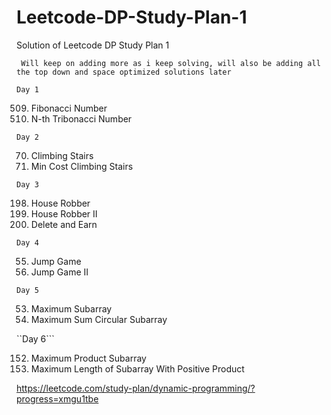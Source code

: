 # Leetcode-DP-Study-Plan-1
Solution of Leetcode DP Study Plan 1 

``` Will keep on adding more as i keep solving, will also be adding all the top down and space optimized solutions later```


```Day 1```

509. Fibonacci Number
1137. N-th Tribonacci Number

```Day 2```

70. Climbing Stairs
746. Min Cost Climbing Stairs

```Day 3```

198. House Robber
213. House Robber II
740. Delete and Earn

```Day 4```

55. Jump Game
45. Jump Game II

```Day 5```

53. Maximum Subarray
918. Maximum Sum Circular Subarray

``Day 6```

152. Maximum Product Subarray
1567. Maximum Length of Subarray With Positive Product

https://leetcode.com/study-plan/dynamic-programming/?progress=xmgu1tbe

